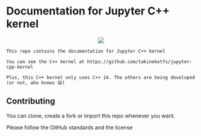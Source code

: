 # Documentation for Jupyter C++ kernel

<p align="center">
    <img src="https://github.com/takinekotfs/jupyter-cpp-kernel/assets/115929530/201d3f51-fa4c-44d4-bc2b-4ea2a252f13c" />
</p>

```
This repo contains the documentation for Jupyter C++ kernel 

You can see the C++ kernel at https://github.com/takinekotfs/jupyter-cpp-kernel

Plus, this C++ kernel only uses C++ 14. The others are being developed
(or not, who knows 😅)
```

## Contributing

You can clone, create a fork or import this repo whenever you want.

Please follow the GitHub standards and the license

